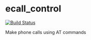 # ecall_control
[![Build Status](https://travis-ci.org/nadsat/ecall_control.svg?branch=master)](https://travis-ci.org/nadsat/ecall_control)

Make phone calls using AT commands
